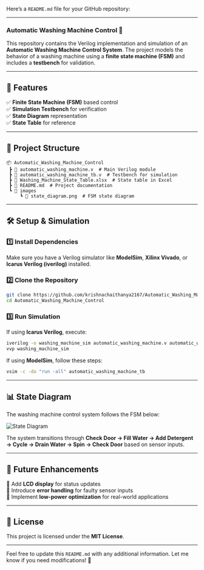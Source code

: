 Here’s a `README.md` file for your GitHub repository:  

---

### Automatic Washing Machine Control 🚀  

This repository contains the Verilog implementation and simulation of an **Automatic Washing Machine Control System**. The project models the behavior of a washing machine using a **finite state machine (FSM)** and includes a **testbench** for validation.  

---

## 📌 Features  
✅ **Finite State Machine (FSM)** based control  
✅ **Simulation Testbench** for verification  
✅ **State Diagram** representation  
✅ **State Table** for reference  

---

## 📁 Project Structure  

```
📦 Automatic_Washing_Machine_Control  
 ┣ 📜 automatic_washing_machine.v  # Main Verilog module  
 ┣ 📜 automatic_washing_machine_tb.v  # Testbench for simulation  
 ┣ 📜 Washing_Machine_State_Table.xlsx  # State table in Excel  
 ┣ 📜 README.md  # Project documentation  
 ┗ 📂 images  
     ┗ 📜 state_diagram.png  # FSM state diagram  
```  

---

## 🛠️ Setup & Simulation  

### 1️⃣ Install Dependencies  
Make sure you have a Verilog simulator like **ModelSim**, **Xilinx Vivado**, or **Icarus Verilog (iverilog)** installed.  

### 2️⃣ Clone the Repository  
```bash
git clone https://github.com/krishnachaithanya2167/Automatic_Washing_Machine_Control.git  
cd Automatic_Washing_Machine_Control  
```  

### 3️⃣ Run Simulation  
If using **Icarus Verilog**, execute:  
```bash
iverilog -o washing_machine_sim automatic_washing_machine.v automatic_washing_machine_tb.v  
vvp washing_machine_sim  
```  

If using **ModelSim**, follow these steps:  
```bash
vsim -c -do "run -all" automatic_washing_machine_tb  
```  

---

## 📊 State Diagram  
The washing machine control system follows the FSM below:  

![State Diagram](images/state_diagram.png)  

The system transitions through **Check Door → Fill Water → Add Detergent → Cycle → Drain Water → Spin → Check Door** based on sensor inputs.  

---

## 📌 Future Enhancements  
🔹 Add **LCD display** for status updates  
🔹 Introduce **error handling** for faulty sensor inputs  
🔹 Implement **low-power optimization** for real-world applications  

---

## 📜 License  
This project is licensed under the **MIT License**.  

---

Feel free to update this `README.md` with any additional information. Let me know if you need modifications! 🚀
